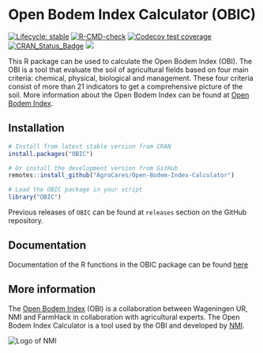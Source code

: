 # Open Bodem Index Calculator (OBIC)

<!-- badges: start -->
[![Lifecycle: stable](https://img.shields.io/badge/lifecycle-stable-green.svg)](https://lifecycle.r-lib.org/articles/stages.html)
[![R-CMD-check](https://github.com/AgroCares/Open-Bodem-Index-Calculator/actions/workflows/check-standard.yaml/badge.svg)](https://github.com/AgroCares/Open-Bodem-Index-Calculator/actions/workflows/check-standard.yaml)
[![Codecov test coverage](https://codecov.io/gh/AgroCares/Open-Bodem-Index-Calculator/branch/master/graph/badge.svg)](https://app.codecov.io/gh/AgroCares/Open-Bodem-Index-Calculator?branch=master)
[![CRAN_Status_Badge](https://www.r-pkg.org/badges/version/OBIC)](https://cran.r-project.org/package=OBIC)
[![](https://cranlogs.r-pkg.org/badges/grand-total/OBIC)](https://cran.r-project.org/package=OBIC)
<!-- badges: end -->

This R package can be used to calculate the Open Bodem Index (OBI). 
The OBI is a tool that evaluate the soil of agricultural fields based on four main criteria: chemical, physical, biological and management. 
These four criteria consist of more than 21 indicators to get a comprehensive picture of the soil. 
More information about the Open Bodem Index can be found at [Open Bodem Index](https://openbodemindex.nl).

## Installation
```R
# Install from latest stable version from CRAN
install.packages("OBIC")

# Or install the development version from GitHub
remotes::install_github("AgroCares/Open-Bodem-Index-Calculator")

# Load the OBIC package in your script
library("OBIC")
```
Previous releases of `OBIC` can be found at `releases` section on the GitHub repository.

## Documentation
Documentation of the R functions in the OBIC package can be found [here](https://agrocares.github.io/Open-Bodem-Index-Calculator/)

## More information
The [Open Bodem Index](https://openbodemindex.nl) (OBI) is a collaboration between Wageningen UR, NMI and FarmHack in collaboration with agricultural experts. 
The Open Bodem Index Calculator is a tool used by the OBI and developed by [NMI](https://www.nmi-agro.nl/).

![Logo of NMI](https://media.licdn.com/dms/image/C560BAQEYGcm4HjNnxA/company-logo_200_200/0?e=2159024400&v=beta&t=u40rJ7bixPWB2SAqaj3KCKzJRoKcqf0wUXCdmsTDQvw)
